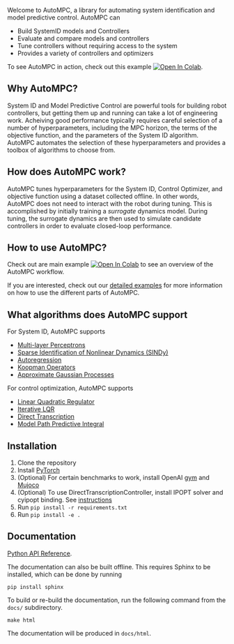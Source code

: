 Welcome to AutoMPC, a library for automating system identification and model predictive control.
AutoMPC can
 * Build SystemID models and Controllers
 * Evaluate and compare models and controllers
 * Tune controllers without requiring access to the system
 * Provides a variety of controllers and optimizers

To see AutoMPC in action, check out this example
[![Open In Colab](https://colab.research.google.com/assets/colab-badge.svg)](https://colab.research.google.com/drive/1w19fIzYi4r50XI1pW64xUqN_JBbbyK2L).

## Why AutoMPC?

System ID and Model Predictive Control are powerful tools for building robot controllers, 
but getting them up and running can take a lot of engineering work.  Acheiving good
performance typically requires careful selection of a number of hyperparameters,
including the MPC horizon, the terms of the objective function, and the parameters
of the System ID algorithm.  AutoMPC automates the selection of these hyperparameters
and provides a toolbox of algorithms to choose from.

## How does AutoMPC work?

AutoMPC tunes hyperparameters for the System ID, Control Optimizer, and objective function
using a dataset collected offline.  In other words, AutoMPC does not need to interact
with the robot during tuning.  This is accomplished by initially training a *surrogate*
dynamics model.  During tuning, the surrogate dynamics are then used to simulate candidate
controllers in order to evaluate closed-loop performance.

## How to use AutoMPC?

Check out are main example [![Open In Colab](https://colab.research.google.com/assets/colab-badge.svg)](https://colab.research.google.com/drive/1w19fIzYi4r50XI1pW64xUqN_JBbbyK2L)
to see an overview of the AutoMPC workflow.

If you are interested, check out our [detailed examples](examples/readme.md) for more information on how to use the different parts of AutoMPC.

## What algorithms does AutoMPC support

For System ID, AutoMPC supports
 * [Multi-layer Perceptrons](https://autompc.readthedocs.io/en/latest/source/sysid.html#multi-layer-perceptron)
 * [Sparse Identification of Nonlinear Dynamics (SINDy)](https://autompc.readthedocs.io/en/latest/source/sysid.html#sparse-identification-of-nonlinear-dynamics-sindy)
 * [Autoregression](https://autompc.readthedocs.io/en/latest/source/sysid.html#autoregression-arx)
 * [Koopman Operators](https://autompc.readthedocs.io/en/latest/source/sysid.html#koopman)
 * [Approximate Gaussian Processes](https://autompc.readthedocs.io/en/latest/source/sysid.html#approximate-gaussian-process)

For control optimization, AutoMPC supports
 * [Linear Quadratic Regulator](https://autompc.readthedocs.io/en/latest/source/control.html#linear-quadratic-regulator-lqr)
 * [Iterative LQR](https://autompc.readthedocs.io/en/latest/source/control.html#iterative-linear-quadratic-regulator-ilqr)
 * [Direct Transcription](https://autompc.readthedocs.io/en/latest/source/control.html#model-predictive-path-integral-mppi)
 * [Model Path Predictive Integral](https://autompc.readthedocs.io/en/latest/source/control.html#model-predictive-path-integral-mppi)

## Installation

 1. Clone the repository
 2. Install [PyTorch](https://pytorch.org/get-started/locally/)
 3. (Optional) For certain benchmarks to work, install OpenAI [gym](https://gym.openai.com/) and [Mujoco](http://www.mujoco.org/)
 4. (Optional) To use DirectTranscriptionController, install IPOPT solver and cyipopt binding. See [instructions](https://cyipopt.readthedocs.io/en/latest/install.html)
 5. Run `pip install -r requirements.txt`
 6. Run `pip install -e .`

## Documentation
[Python API Reference](https://autompc.readthedocs.io).

The documentation can also be built offline. This requires Sphinx to be installed,
which can be done by running
```
pip install sphinx
```

To build or re-build the documentation, run the following command from the `docs/` subdirectory.
```
make html
```

The documentation will be produced in `docs/html`.
